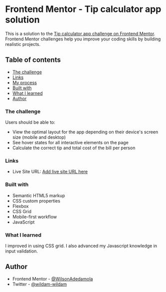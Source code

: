 # Frontend Mentor - Tip calculator app solution

This is a solution to the [Tip calculator app challenge on Frontend Mentor](https://www.frontendmentor.io/challenges/tip-calculator-app-ugJNGbJUX). Frontend Mentor challenges help you improve your coding skills by building realistic projects.

## Table of contents

  - [The challenge](#the-challenge)
  - [Links](#links)
  - [My process](#my-process)
  - [Built with](#built-with)
  - [What I learned](#what-i-learned)
  - [Author](#author)

### The challenge

Users should be able to:

- View the optimal layout for the app depending on their device's screen size (mobile and desktop)
- See hover states for all interactive elements on the page
- Calculate the correct tip and total cost of the bill per person

### Links

- Live Site URL: [Add live site URL here](https://wilsonadedamola.github.io/tip-calculator/)

### Built with

- Semantic HTML5 markup
- CSS custom properties
- Flexbox
- CSS Grid
- Mobile-first workflow
- JavaScript

### What I learned

I improved in using CSS grid.
I also advanced my Javascript knowledge in input validation.

## Author

- Frontend Mentor - [@WilsonAdedamola](https://www.frontendmentor.io/profile/WilsonAdedamola)
- Twitter - [@wildam-wildam](https://www.twitter.com/wildam-wildam)
